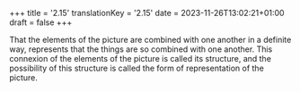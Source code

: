 +++
title = '2.15'
translationKey = '2.15'
date = 2023-11-26T13:02:21+01:00
draft = false
+++

That the elements of the picture are combined with one another in a definite way, represents that the things are so combined with one another.
This connexion of the elements of the picture is called its structure, and the possibility of this structure is called the form of representation of the picture.
